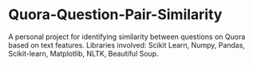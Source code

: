 # Quora-Question-Pair-Similarity
A personal project for identifying similarity between questions on Quora based on text features.  Libraries involved: Scikit Learn, Numpy, Pandas, Scikit-learn, Matplotlib, NLTK, Beautiful Soup. 
